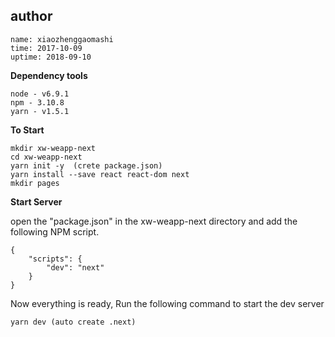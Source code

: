 ## author
```
name: xiaozhenggaomashi
time: 2017-10-09
uptime: 2018-09-10
```

**Dependency tools**
```
node - v6.9.1
npm - 3.10.8
yarn - v1.5.1
```

**To Start**
```
mkdir xw-weapp-next
cd xw-weapp-next
yarn init -y  (crete package.json)
yarn install --save react react-dom next
mkdir pages
```

**Start Server**

open the "package.json" in the xw-weapp-next directory and add the following NPM script.

```
{
    "scripts": {
        "dev": "next"
    }
}
```
Now everything is ready, Run the following command to start the dev server
```
yarn dev (auto create .next)
```

